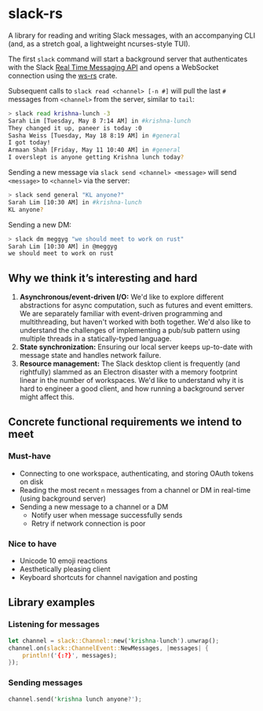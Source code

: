 # slack-rs

A library for reading and writing Slack messages, with an accompanying CLI (and, as a stretch goal, a lightweight ncurses-style TUI).

The first `slack` command will start a background server that authenticates with the Slack [Real Time Messaging API](https://api.slack.com/rtm) and opens a WebSocket connection using the [ws-rs](https://github.com/housleyjk/ws-rs) crate.

Subsequent calls to `slack read <channel> [-n #]` will pull the last `#` messages from `<channel>` from the server, similar to `tail`:

```sh
> slack read krishna-lunch -3
Sarah Lim [Tuesday, May 8 7:14 AM] in #krishna-lunch 
They changed it up, paneer is today :0
Sasha Weiss [Tuesday, May 18 8:19 AM] in #general 
I got today!
Armaan Shah [Friday, May 11 10:40 AM] in #general 
I overslept is anyone getting Krishna lunch today?
```

Sending a new message via `slack send <channel> <message>` will send `<message>` to `<channel>` via the server:

```sh
> slack send general "KL anyone?"
Sarah Lim [10:30 AM] in #krishna-lunch
KL anyone?
```

Sending a new DM:

```sh
> slack dm meggyg "we should meet to work on rust"
Sarah Lim [10:30 AM] in @meggyg
we should meet to work on rust
```

## Why we think it’s interesting and hard

1. **Asynchronous/event-driven I/O:** We'd like to explore different abstractions for async computation, such as futures and event emitters. We are separately familiar with event-driven programming and multithreading, but haven't worked with both together. We'd also like to understand the challenges of implementing a pub/sub pattern using multiple threads in a statically-typed language.
2. **State synchronization:** Ensuring our local server keeps up-to-date with message state and handles network failure.
3. **Resource management:** The Slack desktop client is frequently (and rightfully) slammed as an Electron disaster with a memory footprint linear in the number of workspaces. We'd like to understand why it is hard to engineer a good client, and how running a background server might affect this.

## Concrete functional requirements we intend to meet

### Must-have

- Connecting to one workspace, authenticating, and storing OAuth tokens on disk
- Reading the most recent `n` messages from a channel or DM in real-time (using background server)
- Sending a new message to a channel or a DM
	- Notify user when message successfully sends
	- Retry if network connection is poor

### Nice to have

-   Unicode 10 emoji reactions
-   Aesthetically pleasing client
-   Keyboard shortcuts for channel navigation and posting

## Library examples

### Listening for messages

```rust
let channel = slack::Channel::new('krishna-lunch').unwrap();
channel.on(slack::ChannelEvent::NewMessages, |messages| {
	println!('{:?}', messages);
});
```

### Sending messages

```rust
channel.send('krishna lunch anyone?');
```
